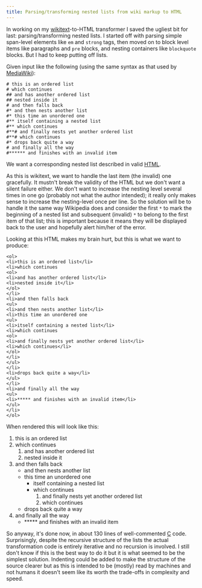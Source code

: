 ```yaml
---
title: Parsing/transforming nested lists from wiki markup to HTML
---
```


In working on my [wikitext](http://www.wincent.com/knowledge-base/wikitext)-to-HTML transformer I saved the ugliest bit for last: parsing/transforming nested lists. I started off with parsing simple span-level elements like `em` and `strong` tags, then moved on to block level items like paragraphs and `pre` blocks, and nesting containers like `blockquote` blocks. But I had to keep putting off lists.

Given input like the following (using the same syntax as that used by [MediaWiki](http://www.wincent.com/knowledge-base/MediaWiki)):

    # this is an ordered list
    # which continues
    ## and has another ordered list
    ## nested inside it
    # and then falls back
    #* and then nests another list
    #* this time an unordered one
    #** itself containing a nested list
    #** which continues
    #**# and finally nests yet another ordered list
    #**# which continues
    #* drops back quite a way
    # and finally all the way
    #****** and finishes with an invalid item

We want a corresponding nested list described in valid [HTML](http://www.wincent.com/knowledge-base/HTML).





As this is wikitext, we want to handle the last item (the invalid) one gracefully. It mustn't break the validity of the HTML but we don't want a silent failure either. We don't want to increase the nesting level several times in one go (probably not what the author intended); it really only makes sense to increase the nesting-level once per line. So the solution will be to handle it the same way Wikipedia does and consider the first `*` to mark the beginning of a nested list and subsequent (invalid) `*` to belong to the first item of that list; this is important because it means they will be displayed back to the user and hopefully alert him/her of the error.

Looking at this HTML makes my brain hurt, but this is what we want to produce:

    <ol>
    <li>this is an ordered list</li>
    <li>which continues
    <ol>
    <li>and has another ordered list</li>
    <li>nested inside it</li>
    </ol>
    </li>
    <li>and then falls back
    <ul>
    <li>and then nests another list</li>
    <li>this time an unordered one
    <ul>
    <li>itself containing a nested list</li>
    <li>which continues
    <ol>
    <li>and finally nests yet another ordered list</li>
    <li>which continues</li>
    </ol>
    </li>
    </ul>
    </li>
    <li>drops back quite a way</li>
    </ul>
    </li>
    <li>and finally all the way
    <ul>
    <li>***** and finishes with an invalid item</li>
    </ul>
    </li>
    </ol>

When rendered this will look like this:

1.  this is an ordered list
2.  which continues
    1.  and has another ordered list
    2.  nested inside it
3.  and then falls back
    -   and then nests another list
    -   this time an unordered one
        -   itself containing a nested list
        -   which continues
            1.  and finally nests yet another ordered list
            2.  which continues
    -   drops back quite a way
4.  and finally all the way
    -   \*\*\*\*\* and finishes with an invalid item

So anyway, it's done now, in about 130 lines of well-commented [C](http://www.wincent.com/knowledge-base/C) code. Surprisingly, despite the recursive structure of the lists the actual transformation code is entirely iterative and no recursion is involved. I still don't know if this is the best way to do it but it is what seemed to be the simplest solution. Indenting could be added to make the structure of the source clearer but as this is intended to be (mostly) read by machines and not humans it doesn't seem like its worth the trade-offs in complexity and speed.
